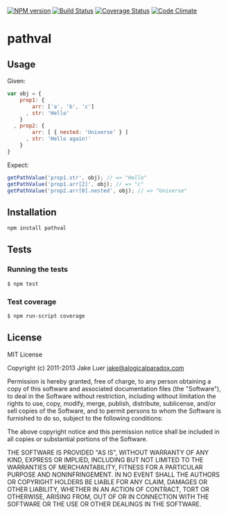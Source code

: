 [![NPM version](https://badge.fury.io/js/pathval.png)](http://badge.fury.io/js/pathval)
[![Build Status](https://secure.travis-ci.org/chaijs/pathval.png)](http://travis-ci.org/chaijs/pathval)
[![Coverage Status](https://coveralls.io/repos/chaijs/pathval/badge.png?branch=master)](https://coveralls.io/r/chaijs/pathval?branch=master)
[![Code Climate](https://codeclimate.com/github/chaijs/pathval.png)](https://codeclimate.com/github/chaijs/pathval)

# pathval

## Usage

Given:

```js
var obj = {
    prop1: {
        arr: ['a', 'b', 'c']
      , str: 'Hello'
    }
  , prop2: {
        arr: [ { nested: 'Universe' } ]
      , str: 'Hello again!'
    }
}
```

Expect:

<!-- js
  var getPathValue = require('./');
-->

```js
getPathValue('prop1.str', obj); // => "Hello"
getPathValue('prop1.arr[2]', obj); // => "c"
getPathValue('prop2.arr[0].nested', obj); // => "Universe"
```

## Installation

```bash
npm install pathval
```

## Tests

### Running the tests

```bash
$ npm test
```

### Test coverage

```bash
$ npm run-script coverage
```

## License

MIT License

Copyright (c) 2011-2013 Jake Luer jake@alogicalparadox.com

Permission is hereby granted, free of charge, to any person obtaining a copy of this software and associated
documentation files (the "Software"), to deal in the Software without restriction, including without limitation the rights
to use, copy, modify, merge, publish, distribute, sublicense, and/or sell copies of the Software, and to permit
persons to whom the Software is furnished to do so, subject to the following conditions:

The above copyright notice and this permission notice shall be included in all copies or substantial
portions of the Software.

THE SOFTWARE IS PROVIDED "AS IS", WITHOUT WARRANTY OF ANY KIND, EXPRESS OR IMPLIED, INCLUDING BUT NOT LIMITED TO
THE WARRANTIES OF MERCHANTABILITY, FITNESS FOR A PARTICULAR PURPOSE AND NONINFRINGEMENT. IN NO EVENT SHALL THE
AUTHORS OR COPYRIGHT HOLDERS BE LIABLE FOR ANY CLAIM, DAMAGES OR OTHER LIABILITY, WHETHER IN AN ACTION OF CONTRACT,
TORT OR OTHERWISE, ARISING FROM, OUT OF OR IN CONNECTION WITH THE SOFTWARE OR THE USE OR OTHER DEALINGS IN THE SOFTWARE.

